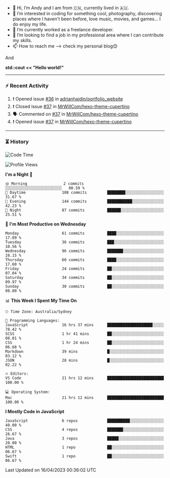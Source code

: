 - 👋 Hi, I’m Andy and I am from :cn:, currently lived in 🇦🇺.
- 👀 I’m interested in coding for something cool, photography, discovering places where I haven't been before, love music, movies, and games... I do enjoy my life.
- 🌱 I’m currently worked as a freelance developer.
- 💞️ I’m looking to find a job in my professional area where I can contribute my skills.
- 📫 How to reach me --> check my personal blog😊

And

**std::cout << "Hello world!"**

---

### ⚡ Recent Activity
<!--START_SECTION:activity-->
1. ❗️ Opened issue [#36](https://github.com/adrianhajdin/portfolio_website/issues/36) in [adrianhajdin/portfolio_website](https://github.com/adrianhajdin/portfolio_website)
2. ❗️ Closed issue [#37](https://github.com/MrWillCom/hexo-theme-cupertino/issues/37) in [MrWillCom/hexo-theme-cupertino](https://github.com/MrWillCom/hexo-theme-cupertino)
3. 🗣 Commented on [#37](https://github.com/MrWillCom/hexo-theme-cupertino/issues/37) in [MrWillCom/hexo-theme-cupertino](https://github.com/MrWillCom/hexo-theme-cupertino)
4. ❗️ Opened issue [#37](https://github.com/MrWillCom/hexo-theme-cupertino/issues/37) in [MrWillCom/hexo-theme-cupertino](https://github.com/MrWillCom/hexo-theme-cupertino)
<!--END_SECTION:activity-->

---

### ⏳ History
<!--START_SECTION:waka-->
![Code Time](http://img.shields.io/badge/Code%20Time-152%20hrs%2035%20mins-blue)

![Profile Views](http://img.shields.io/badge/Profile%20Views-0-blue)

**I'm a Night 🦉** 

```text
🌞 Morning                2 commits           ░░░░░░░░░░░░░░░░░░░░░░░░░   00.59 % 
🌆 Daytime                108 commits         ████████░░░░░░░░░░░░░░░░░   31.67 % 
🌃 Evening                144 commits         ███████████░░░░░░░░░░░░░░   42.23 % 
🌙 Night                  87 commits          ██████░░░░░░░░░░░░░░░░░░░   25.51 % 
```
📅 **I'm Most Productive on Wednesday** 

```text
Monday                   61 commits          ████░░░░░░░░░░░░░░░░░░░░░   17.89 % 
Tuesday                  36 commits          ███░░░░░░░░░░░░░░░░░░░░░░   10.56 % 
Wednesday                96 commits          ███████░░░░░░░░░░░░░░░░░░   28.15 % 
Thursday                 60 commits          ████░░░░░░░░░░░░░░░░░░░░░   17.60 % 
Friday                   24 commits          ██░░░░░░░░░░░░░░░░░░░░░░░   07.04 % 
Saturday                 34 commits          ██░░░░░░░░░░░░░░░░░░░░░░░   09.97 % 
Sunday                   30 commits          ██░░░░░░░░░░░░░░░░░░░░░░░   08.80 % 
```


📊 **This Week I Spent My Time On** 

```text
🕑︎ Time Zone: Australia/Sydney

💬 Programming Languages: 
JavaScript               16 hrs 37 mins      ████████████████████░░░░░   78.42 % 
SCSS                     1 hr 41 mins        ██░░░░░░░░░░░░░░░░░░░░░░░   08.01 % 
CSS                      1 hr 24 mins        ██░░░░░░░░░░░░░░░░░░░░░░░   06.68 % 
Markdown                 39 mins             █░░░░░░░░░░░░░░░░░░░░░░░░   03.12 % 
JSON                     28 mins             █░░░░░░░░░░░░░░░░░░░░░░░░   02.22 % 

🔥 Editors: 
VS Code                  21 hrs 12 mins      █████████████████████████   100.00 % 

💻 Operating System: 
Mac                      21 hrs 12 mins      █████████████████████████   100.00 % 
```

**I Mostly Code in JavaScript** 

```text
JavaScript               6 repos             ██████████░░░░░░░░░░░░░░░   40.00 % 
CSS                      4 repos             ███████░░░░░░░░░░░░░░░░░░   26.67 % 
Java                     3 repos             █████░░░░░░░░░░░░░░░░░░░░   20.00 % 
HTML                     1 repo              ██░░░░░░░░░░░░░░░░░░░░░░░   06.67 % 
Swift                    1 repo              ██░░░░░░░░░░░░░░░░░░░░░░░   06.67 % 
```




 Last Updated on 16/04/2023 00:36:02 UTC
<!--END_SECTION:waka-->


<!---
JinchuanL/JinchuanL is a ✨ special ✨ repository because its `README.md` (this file) appears on your GitHub profile.
You can click the Preview link to take a look at your changes.
--->
